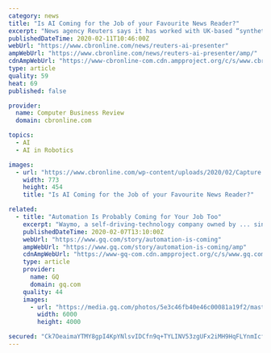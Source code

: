```yaml
---
category: news
title: "Is AI Coming for the Job of your Favourite News Reader?"
excerpt: "News agency Reuters says it has worked with UK-based “synthetic media” company Synthesia to create a convincingly realistic, AI-generated sports presenter ... is capable of doing this efficiently remains an open question.) Credit: TwitterAt the start of the year Facebook rolled out a similar policy of declining to actively delete deepfake ..."
publishedDateTime: 2020-02-11T10:46:00Z
webUrl: "https://www.cbronline.com/news/reuters-ai-presenter"
ampWebUrl: "https://www.cbronline.com/news/reuters-ai-presenter/amp/"
cdnAmpWebUrl: "https://www-cbronline-com.cdn.ampproject.org/c/s/www.cbronline.com/news/reuters-ai-presenter/amp/"
type: article
quality: 59
heat: 69
published: false

provider:
  name: Computer Business Review
  domain: cbronline.com

topics:
  - AI
  - AI in Robotics

images:
  - url: "https://www.cbronline.com/wp-content/uploads/2020/02/Capture.jpg"
    width: 773
    height: 454
    title: "Is AI Coming for the Job of your Favourite News Reader?"

related:
  - title: "Automation Is Probably Coming for Your Job Too"
    excerpt: "Waymo, a self-driving-technology company owned by ... since up to 70 percent of the work they do could be done by machines. But as artificial intelligence becomes more common and effective, automation will start to supplant receptionists, couriers, market ..."
    publishedDateTime: 2020-02-07T13:10:00Z
    webUrl: "https://www.gq.com/story/automation-is-coming"
    ampWebUrl: "https://www.gq.com/story/automation-is-coming/amp"
    cdnAmpWebUrl: "https://www-gq-com.cdn.ampproject.org/c/s/www.gq.com/story/automation-is-coming/amp"
    type: article
    provider:
      name: GQ
      domain: gq.com
    quality: 44
    images:
      - url: "https://media.gq.com/photos/5e3c46fb40e46c00081a19f2/master/pass/GettyImages-1082066722.jpg"
        width: 6000
        height: 4000

secured: "Ck7OeaimaYTMY8gpI4KpYNlsvIDCfn9q+TYLINV53zgUFx2iMH9HqFLYnmIcf88z8QsSIQIXZ3zvrrthzPTiOBMqbdb6bdFsoxoSpAUG7c/Jk9v7DEZyvYplmSPYTAUh+Wd2MrPO1uT5wftJMUFgqN+zcuSegOKYp6BnaR67oxc+tZ+EoAkshWeZDr96/WPLetsOte5OFqEdbbicp1uH0GoyI1+eSp71ChRe4YbyF5Qkp5ervkuOLVLuz0GmevpQ+yxrxcrESTTJoXKm6rvlMsdjSMLiIagES+b3pdK6kDmV2HS+CFcGV9u+61PhTk7Mp8JGBiIaG107P2ju+JNbhTJ4KprdiGfBn5WSWgdvyuyMU1+LCHuMLjWdsCMVRPrRzVVbxpAqpdy7ovJHtPA9mTn5wzsYH4SjQyKUvvu6RK3ZU7ELG/oHBvQyvbRVRmBZHmS203iqNhO6AOLs3yF5NU17S7H17MhJuUfzGzm6Wug=;wLD4Rl/TENclwzmI24RS1Q=="
---
```


